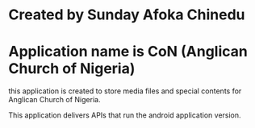 # Created by Sunday Afoka Chinedu

# Application name is CoN (Anglican Church of Nigeria)

this application is created to store media files and special contents for Anglican Church of Nigeria.

This application delivers APIs that run the android application version.

